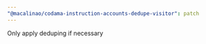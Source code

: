 ```yaml
---
"@macalinao/codama-instruction-accounts-dedupe-visitor": patch
---
```


Only apply deduping if necessary

